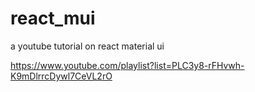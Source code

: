 # react_mui
a youtube tutorial on react material ui


https://www.youtube.com/playlist?list=PLC3y8-rFHvwh-K9mDlrrcDywl7CeVL2rO